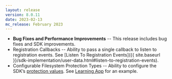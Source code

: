 ```yaml
---
layout: release
version: 8.0.11
date: 2023-02-13
mc_release: February 2023
---
```


* **Bug Fixes and Performance Improvements** -- This release includes bug fixes and SDK improvements.
* Registration Callbacks -- Ability to pass a single callback to listen to registration events. See [Listen To Registration Events]({{ site.baseurl }}/sdk-implementation/user-data.html#listen-to-registration-events).
* Configurable Filesystem Protection Types -- Ability to configure the SDK’s [protection values](https://developer.apple.com/documentation/foundation/fileprotectiontype). See [Learning App](https://github.com/salesforce-marketingcloud/MarketingCloudSDK-iOS/tree/spm/examples/LearningApp/LearningApp) for an example.
